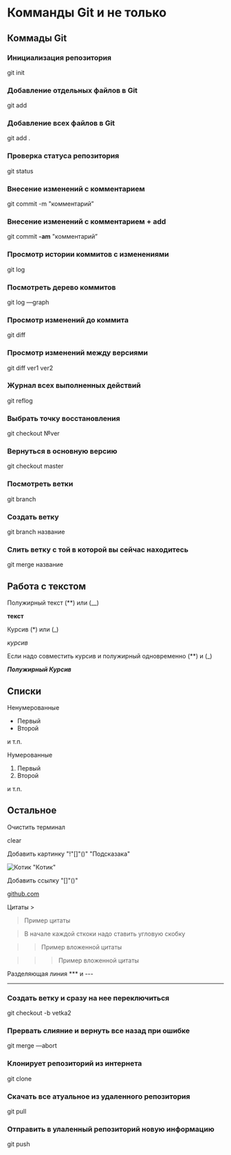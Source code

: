 # Комманды Git и не только

## Коммады Git

### Инициализация репозитория

git init  

### Добавление отдельных файлов в Git

git add 

### Добавление всех файлов в Git

git add .

### Проверка статуса репозитория

git status

### Внесение изменений с комментарием

git commit -m "комментарий”

### Внесение изменений с комментарием + add

git commit **-am** "комментарий”

### Просмотр истории коммитов с изменениями

git log 

### Посмотреть дерево коммитов

git log —graph

### Просмотр изменений до коммита

git diff

### Просмотр изменений между версиями

git diff ver1 ver2

### Журнал всех выполненных действий

git reflog

### Выбрать точку восстановления

git checkout №ver

### Вернуться в основную версию

git checkout master

### Посмотреть ветки

git branch

### Создать ветку

git branch название

### Слить ветку с той в которой вы сейчас находитесь

git merge название

## Работа с текстом

Полужирный текст (**) или (__)

**текст**

Курсив (*) или (_)

*курсив*

Если надо совместить курсив и полужирный одновременно (**) и (_)

**_Полужирный Курсив_** 

## Списки

Ненумерованные

* Первый
* Второй

и т.п.

Нумерованные

1. Первый
2. Второй 

и т.п.

## Остальное

Очистить терминал

clear

Добавить картинку "!"[]"()" "Подсказака"

![Котик](kotik.jpeg) "Котик"

Добавить ссылку "[]"()"

[github.com](https://github.com/)

Цитаты >

> Пример цитаты

> В начале каждой сткоки надо ставить угловую скобку

>>Пример вложенной цитаты

>>> Пример вложенной цитаты

Разделяющая линия *** и ---

***

### Создать ветку и сразу на нее переключиться

git checkout -b vetka2

### Прервать слияние и вернуть все назад при ошибке

git merge —abort

### Клонирует репозиторий из интернета

git clone

### Скачать все атуальное из удаленного репозитория

git pull

### Отправить в улаленный репозиторий новую информацию

git push